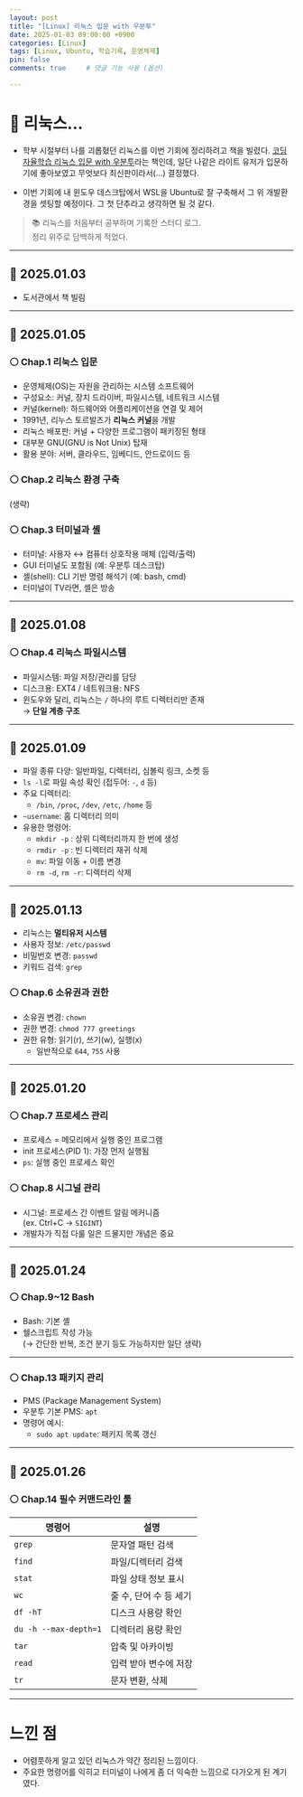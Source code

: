 ```yaml
---
layout: post
title: "[Linux] 리눅스 입문 with 우분투"
date: 2025-01-03 09:00:00 +0900
categories: [Linux]
tags: [Linux, Ubuntu, 학습기록, 운영체제]
pin: false
comments: true     # 댓글 기능 사용 (옵션)

---
```

# 🔵 리눅스...

- 학부 시절부터 나를 괴롭혔던 리눅스를 이번 기회에 정리하려고 책을 빌렸다. [코딩 자율학습 리눅스 입문 with 우분투](https://www.aladin.co.kr/shop/wproduct.aspx?ItemId=344567892)라는 책인데, 일단 나같은 라이트 유저가 입문하기에 좋아보였고 무엇보다 최신판이라서(...) 결정했다.

- 이번 기회에 내 윈도우 데스크탑에서 WSL을 Ubuntu로 잘 구축해서 그 위 개발환경을 셋팅할 예정이다. 그 첫 단추라고 생각하면 될 것 같다.


> 📚 리눅스를 처음부터 공부하며 기록한 스터디 로그.  
> 정리 위주로 담백하게 적었다.

---

## 📅 2025.01.03  
- 도서관에서 책 빌림

---

## 📅 2025.01.05

### ⚪ Chap.1 리눅스 입문
- 운영체제(OS)는 자원을 관리하는 시스템 소프트웨어
- 구성요소: 커널, 장치 드라이버, 파일시스템, 네트워크 시스템
- 커널(kernel): 하드웨어와 어플리케이션을 연결 및 제어
- 1991년, 리누스 토르발즈가 **리눅스 커널**을 개발
- 리눅스 배포판: 커널 + 다양한 프로그램이 패키징된 형태
- 대부분 GNU(GNU is Not Unix) 탑재
- 활용 분야: 서버, 클라우드, 임베디드, 안드로이드 등

### ⚪ Chap.2 리눅스 환경 구축  
(생략)

### ⚪ Chap.3 터미널과 셸
- 터미널: 사용자 ↔ 컴퓨터 상호작용 매체 (입력/출력)
- GUI 터미널도 포함됨 (예: 우분투 데스크탑)
- 셸(shell): CLI 기반 명령 해석기 (예: bash, cmd)
- 터미널이 TV라면, 셸은 방송

---

## 📅 2025.01.08

### ⚪ Chap.4 리눅스 파일시스템
- 파일시스템: 파일 저장/관리를 담당
- 디스크용: EXT4 / 네트워크용: NFS
- 윈도우와 달리, 리눅스는 `/` 하나의 루트 디렉터리만 존재  
  → **단일 계층 구조**

---

## 📅 2025.01.09

- 파일 종류 다양: 일반파일, 디렉터리, 심볼릭 링크, 소켓 등
- `ls -l`로 파일 속성 확인 (접두어: `-`, `d` 등)
- 주요 디렉터리:
  - `/bin`, `/proc`, `/dev`, `/etc`, `/home` 등
- `~username`: 홈 디렉터리 의미
- 유용한 명령어:
  - `mkdir -p` : 상위 디렉터리까지 한 번에 생성
  - `rmdir -p` : 빈 디렉터리 재귀 삭제
  - `mv`: 파일 이동 + 이름 변경
  - `rm -d`, `rm -r`: 디렉터리 삭제

---

## 📅 2025.01.13

- 리눅스는 **멀티유저 시스템**
- 사용자 정보: `/etc/passwd`
- 비밀번호 변경: `passwd`
- 키워드 검색: `grep`

### ⚪ Chap.6 소유권과 권한
- 소유권 변경: `chown`
- 권한 변경: `chmod 777 greetings`
- 권한 유형: 읽기(r), 쓰기(w), 실행(x)
  - 일반적으로 `644`, `755` 사용

---

## 📅 2025.01.20

### ⚪ Chap.7 프로세스 관리
- 프로세스 = 메모리에서 실행 중인 프로그램
- init 프로세스(PID 1): 가장 먼저 실행됨
- `ps`: 실행 중인 프로세스 확인

### ⚪ Chap.8 시그널 관리
- 시그널: 프로세스 간 이벤트 알림 메커니즘  
  (ex. Ctrl+C → `SIGINT`)
- 개발자가 직접 다룰 일은 드물지만 개념은 중요

---
## 📅 2025.01.24

### ⚪ Chap.9~12 Bash
- Bash: 기본 셸
- 쉘스크립트 작성 가능  
(→ 간단한 반복, 조건 분기 등도 가능하지만 일단 생략)

---

### ⚪ Chap.13 패키지 관리
- PMS (Package Management System)
- 우분투 기본 PMS: `apt`
- 명령어 예시:
  - `sudo apt update`: 패키지 목록 갱신

---
## 📅 2025.01.26

### ⚪ Chap.14 필수 커맨드라인 툴

| 명령어 | 설명 |
|--------|------|
| `grep` | 문자열 패턴 검색 |
| `find` | 파일/디렉터리 검색 |
| `stat` | 파일 상태 정보 표시 |
| `wc` | 줄 수, 단어 수 등 세기 |
| `df -hT` | 디스크 사용량 확인 |
| `du -h --max-depth=1` | 디렉터리 용량 확인 |
| `tar` | 압축 및 아카이빙 |
| `read` | 입력 받아 변수에 저장 |
| `tr` | 문자 변환, 삭제 |

---

# **느낀 점**  
- 어렴풋하게 알고 있던 리눅스가 약간 정리된 느낌이다.
- 주요한 명령어를 익히고 터미널이 나에게 좀 더 익숙한 느낌으로 다가오게 된 계기였다.

